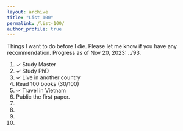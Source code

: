 ```yaml
---
layout: archive
title: "List 100"
permalink: /list-100/
author_profile: true
---
```


Things I want to do before I die. Please let me know if you have any recommendation.
Progress as of Nov 20, 2023: ../93.

1. ✓ Study Master  
2. ✓ Study PhD  
3. ✓ Live in another country  
4. Read 100 books (30/100)   
5. ✓ Travel in Vietnam 
6. Public the first paper. 
7.  
8.  
9.  
10.  
